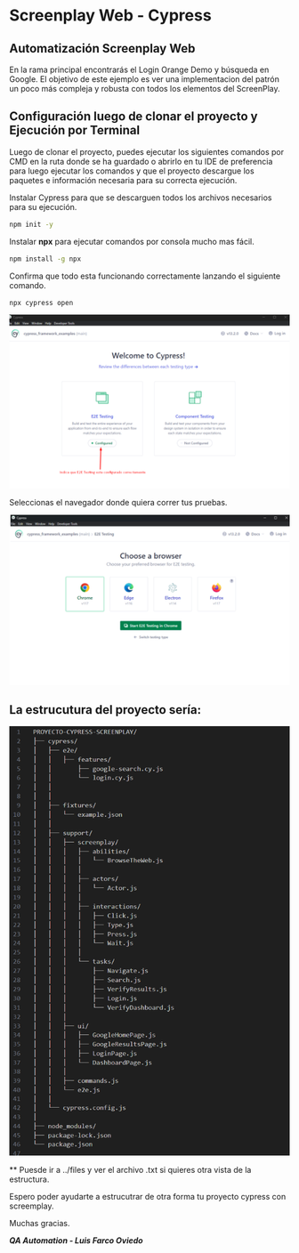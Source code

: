 # Screenplay Web - Cypress

## Automatización Screenplay Web

En la rama principal encontrarás el Login Orange Demo y búsqueda en Google. El objetivo de este ejemplo es ver una implementacion del patrón un poco más compleja y robusta con todos los elementos del ScreenPlay.

## Configuración luego de clonar el proyecto y Ejecución por Terminal

Luego de clonar el proyecto, puedes ejecutar los siguientes comandos por CMD en la ruta donde se ha guardado o abrirlo en tu IDE de preferencia para luego ejecutar los comandos y que el proyecto descargue los paquetes e información necesaria para su correcta ejecución.

Instalar Cypress para que se descarguen todos los archivos necesarios para su ejecución.
```sh
npm init -y 
```
Instalar **npx** para ejecutar comandos por consola mucho mas fácil. 

```sh
npm install -g npx
```

Confirma que todo esta funcionando correctamente lanzando el siguiente comando.
```sh
npx cypress open
```

![Captura de pantalla de la aplicación](files/img.png)

Seleccionas el navegador donde quiera correr tus pruebas.

![Captura de pantalla de la aplicación](files/img1.png)

## La estrucutura del proyecto sería:

![Captura de pantalla de la aplicación](files/estructura-screeplay-cypress.png)

** Puesde ir a ../files y ver el archivo .txt si quieres otra vista de la estructura.

Espero poder ayudarte a estrucutrar de otra forma tu proyecto cypress con screemplay. 

Muchas gracias.

***QA Automation - Luis Farco Oviedo***